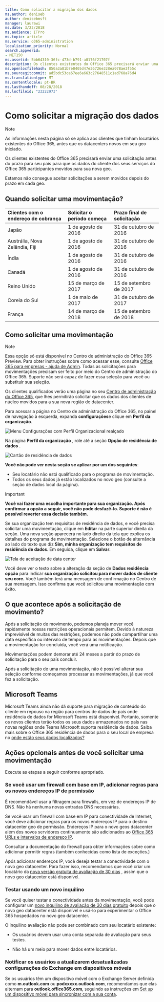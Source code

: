 ```yaml
---
title: Como solicitar a migração dos dados
ms.author: deniseb
author: denisebmsft
manager: laurawi
ms.date: 3/22/2018
ms.audience: ITPro
ms.topic: article
ms.service: o365-administration
localization_priority: Normal
search.appverid:
- MET150
ms.assetid: 5bb64310-36fc-473d-b791-a0176f21707f
description: Os clientes existentes do Office 365 precisará enviar uma solicitação antes do prazo para seu país para que os dados do cliente dos seus serviços do Office 365 participantes movidos para sua nova geo.
ms.openlocfilehash: 850a3a81b7e0405d47e36726e328ea078ae3f55c
ms.sourcegitcommit: ad5bdc53ca67ee6a663c27648511c1ad768a76d4
ms.translationtype: MT
ms.contentlocale: pt-BR
ms.lasthandoff: 08/28/2018
ms.locfileid: "23222973"
---
```

# <a name="how-to-request-your-data-move"></a>Como solicitar a migração dos dados

> [!NOTE]
> As informações nesta página só se aplica aos clientes que tinham locatários existentes do Office 365, antes que os datacenters novos em seu geo iniciado. 
  
Os clientes existentes do Office 365 precisará enviar uma solicitação antes do prazo para seu país para que os dados do cliente dos seus serviços do Office 365 participantes movidos para sua nova geo. 
  
Estamos não consegue aceitar solicitações a serem movidos depois do prazo em cada geo. 
  
## <a name="when-can-i-request-a-move"></a>Quando solicitar uma movimentação?

|**Clientes com o endereço de cobrança**|**Solicitar o período começa**|**Prazo final de solicitação**|
|:-----|:-----|:-----|
|Japão  <br/> |1 de agosto de 2016  <br/> |31 de outubro de 2016  <br/> |
|Austrália, Nova Zelândia, Fiji  <br/> |1 de agosto de 2016  <br/> |31 de outubro de 2016  <br/> |
|Índia  <br/> |1 de agosto de 2016  <br/> |31 de outubro de 2016  <br/> |
|Canadá  <br/> |1 de agosto de 2016  <br/> |31 de outubro de 2016  <br/> |
|Reino Unido  <br/> |15 de março de 2017  <br/> |15 de setembro de 2017  <br/> |
|Coreia do Sul  <br/> |1 de maio de 2017  <br/> |31 de outubro de 2017  <br/> |
|França  <br/> |14 de março de 2018  <br/> |15 de setembro de 2018  <br/> |
   
## <a name="how-to-request-a-move"></a>Como solicitar uma movimentação

> [!NOTE]
> Essa opção só está disponível no Centro de administração do Office 365 Preview. Para obter instruções sobre como acessar esse, consulte [Office 365 para empresas - ajuda de Admin](https://aka.ms/365admin). Todas as solicitações para movimentações precisam ser feito por meio do Centro de administração do Office 365. Suporte não será capaz de fazer essa seleção para você ou substituir sua seleção. 
  
Os clientes qualificados verão uma página no seu [Centro de administração do Office 365](https://aka.ms/365admin), que lhes permitirão solicitar que os dados dos clientes de núcleo movidos para a sua nova região de datacenter.  
  
Para acessar a página no Centro de administração do Office 365, no painel de navegação à esquerda, expanda **configurações**e clique em **Perfil da organização**.
  
![Menu Configurações com Perfil Organizacional realçado](media/22799fac-32b4-4f79-ae60-3f6ffb7cfbd7.png)
  
Na página **Perfil da organização** , role até a seção **Opção de residência de dados** . 
  
![Cartão de residência de dados](media/fdb02cd0-825d-4d9e-bb35-6f806282884f.png)
  
**Você não pode ver nesta seção se aplicar por um dos seguintes**:
- Seu locatário não está qualificado para o programa de movimentação. 
- Todos os seus dados já estão localizados no novo geo (consulte a seção de dados local da página). 
  
> [!IMPORTANT]
> **Você vai fazer uma escolha importante para sua organização. Após confirmar a opção a seguir, você não pode desfazê-lo. Suporte é não é possível reverter essa decisão também.**
  
Se sua organização tem requisitos de residência de dados, e você precisa solicitar uma movimentação, clique em **Editar** na parte superior direita da seção. Uma nova seção aparecerá no lado direito da tela que explica os detalhes do programa de movimentação. Selecione o botão de alternância ao lado do texto que diz **Sim, minha organização tem requisitos de residência de dados**. Em seguida, clique em **Salvar**.
  
![Tela de aceitação de data center](media/f97ab8d2-b0e1-49bf-9d6b-bf75f3081233.png)
  
Você deve ver o texto sobre a alteração da seção de **Dados residência opção** para indicar **sua organização solicitou para mover dados de cliente seu core.** Você também terá uma mensagem de confirmação no Centro de sua mensagem. Isso confirma que você solicitou uma movimentação com êxito. 


  
## <a name="what-happens-after-requesting-a-move"></a>O que acontece após a solicitação de movimento?

Após a solicitação de movimento, podemos planeja mover você rapidamente nossas restrições operacionais permitem. Devido à natureza imprevisível de muitas das restrições, podemos não pode compartilhar uma data específica ou intervalo de tempo para as movimentações. Depois que a movimentação for concluída, você verá uma notificação.
  
Movimentações podem demorar até 24 meses a partir do prazo de solicitação para o seu país concluir.
  
Após a solicitação de uma movimentação, não é possível alterar sua seleção conforme começamos processar as movimentações, já que você fez a solicitação.
  
## <a name="microsoft-teams"></a>Microsoft Teams

Microsoft Teams ainda não dá suporte para migração de conteúdo do cliente em repouso na região para centros de dados de país onde residência de dados for Microsoft Teams está disponível.  Portanto, somente os novos clientes terão todos os seus dados armazenados no país nas novas regiões onde Teams Microsoft suporta residência de dados.  Saiba mais sobre o Office 365 residência de dados para o seu local de empresa no [onde estão seus dados localizados?](https://office/com/datamaps)   

## <a name="optional-actions-before-you-request-a-move"></a>Ações opcionais antes de você solicitar uma movimentação

Execute as etapas a seguir conforme apropriado.
  
### <a name="if-you-use-an-ip-based-firewall-add-allow-rules-for-the-new-ip-addresses"></a>Se você usar um firewall com base em IP, adicionar regras para os novos endereços IP de permissão

É recomendável usar a filtragem para firewalls, em vez de endereços IP de DNS. Não há nenhuma novas entradas DNS necessárias.
  
Se você usar um firewall com base em IP para conectividade de Internet, você deve adicionar regras para os novos endereços IP para o destino datacenter geo de permissão. Endereços IP para o novo geos datacenter além dos novos servidores continuamente são adicionados ao [Office 365 URLs e intervalos de endereço IP](https://go.microsoft.com/fwlink/p/?LinkId=229631).
  
Consultar a documentação do firewall para obter informações sobre como adicionar permitir regras (também conhecidas como lista de exceções.)
  
Após adicionar endereços IP, você deseja testar a conectividade com o novo geo datacenter. Para fazer isso, recomendamos que você criar um locatário da [nova versão gratuita de avaliação de 30 dias](https://go.microsoft.com/fwlink/?LinkId=522463) , assim que o novo geo datacenter está disponível. 
  
### <a name="test-using-a-new-tenant"></a>Testar usando um novo inquilino

Se você quiser testar a conectividade antes da movimentação, você pode configurar um [novo inquilino de avaliação de 30 dias gratuito](https://go.microsoft.com/fwlink/?LinkId=522463) depois que o novo geo datacenter está disponível e usá-lo para experimentar o Office 365 hospedados no novo geo datacenter. 
  
O inquilino avaliação não pode ser combinado com seu locatário existente:
  
- Os usuários devem usar uma conta separada de avaliação para seus testes.
    
- Não há um meio para mover dados entre locatários.
    
### <a name="notify-users-to-update-out-of-date-exchange-settings-on-mobile-devices"></a>Notificar os usuários a atualizarem desatualizadas configurações do Exchange em dispositivos móveis

Se os usuários têm um dispositivo móvel com o Exchange Server definida como **m.outlook.com** ou **podxxxxx.outlook.com**, recomendamos que elas alternam para **outlook.office365.com**, seguindo as instruções em [Set up um dispositivo móvel para sincronizar com a sua conta](https://support.office.com/article/c9139caf-01ab-41a0-827c-3c06ee569ed3).
  

